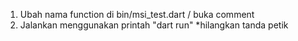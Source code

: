 1. Ubah nama function di bin/msi_test.dart / buka comment
2. Jalankan menggunakan printah "dart run" 
   *hilangkan tanda petik